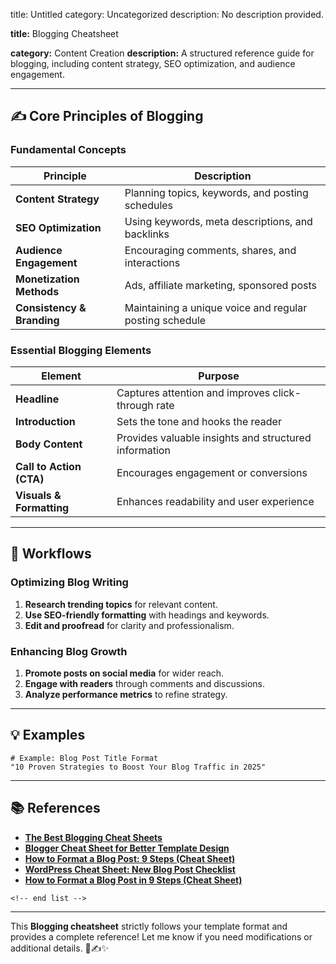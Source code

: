 title: Untitled
category: Uncategorized
description: No description provided.

**title:** Blogging Cheatsheet

**category:** Content Creation
**description:** A structured reference guide for blogging, including content strategy, SEO optimization, and audience engagement.

---

## ✍️ **Core Principles of Blogging**

### **Fundamental Concepts**

| Principle                        | Description                                             |
| -------------------------------- | ------------------------------------------------------- |
| **Content Strategy**       | Planning topics, keywords, and posting schedules        |
| **SEO Optimization**       | Using keywords, meta descriptions, and backlinks        |
| **Audience Engagement**    | Encouraging comments, shares, and interactions          |
| **Monetization Methods**   | Ads, affiliate marketing, sponsored posts               |
| **Consistency & Branding** | Maintaining a unique voice and regular posting schedule |

### **Essential Blogging Elements**

| Element                        | Purpose                                               |
| ------------------------------ | ----------------------------------------------------- |
| **Headline**             | Captures attention and improves click-through rate    |
| **Introduction**         | Sets the tone and hooks the reader                    |
| **Body Content**         | Provides valuable insights and structured information |
| **Call to Action (CTA)** | Encourages engagement or conversions                  |
| **Visuals & Formatting** | Enhances readability and user experience              |

---

## 🔄 **Workflows**

### **Optimizing Blog Writing**

1. **Research trending topics** for relevant content.
2. **Use SEO-friendly formatting** with headings and keywords.
3. **Edit and proofread** for clarity and professionalism.

### **Enhancing Blog Growth**

1. **Promote posts on social media** for wider reach.
2. **Engage with readers** through comments and discussions.
3. **Analyze performance metrics** to refine strategy.

---

## 💡 **Examples**

```plaintext
# Example: Blog Post Title Format
"10 Proven Strategies to Boost Your Blog Traffic in 2025"  
```

---

## 📚 **References**

- **[The Best Blogging Cheat Sheets](https://www.bloglovin.com/blogs/oh-zoe-14144799/best-blogging-cheat-sheets-4289504850)**
- **[Blogger Cheat Sheet for Better Template Design](https://tips4ever.blogspot.com/2010/04/blogger-cheet-sheet-for-better-template.html)**
- **[How to Format a Blog Post: 9 Steps (Cheat Sheet)](https://www.pinterest.ca/pin/how-to-format-a-blog-post-9-steps-cheat-sheet--125326802108894930/)**
- **[WordPress Cheat Sheet: New Blog Post Checklist](https://www.etsy.com/listing/1171600047/wordpress-cheat-sheet-new-blog-post)**
- **[How to Format a Blog Post in 9 Steps (Cheat Sheet)](https://www.pinterest.com/pin/529454499925314671/)**

```
<!-- end list -->
```

---

This **Blogging cheatsheet** strictly follows your template format and provides a complete reference! Let me know if you need modifications or additional details. 🚀✍️✨
